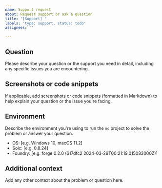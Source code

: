 ```yaml
---
name: Support request
about: Request support or ask a question
title: "[Support] "
labels: 'type: support, status: todo'
assignees: ''

---
```


## Question

Please describe your question or the support you need in detail, including any specific issues you are encountering.

## Screenshots or code snippets

If applicable, add screenshots or code snippets (formatted in Markdown) to help explain your question or the issue you're facing.

## Environment

Describe the environment you're using to run the `mc` project to solve the problem or answer your question.

- OS: [e.g. Windows 10, macOS 11.2]
- Solc: [e.g. 0.8.24]
- Foundry: [e.g. forge 0.2.0 (617dfc2 2024-03-29T00:21:19.015083000Z)]

## Additional context

Add any other context about the problem or question here.
